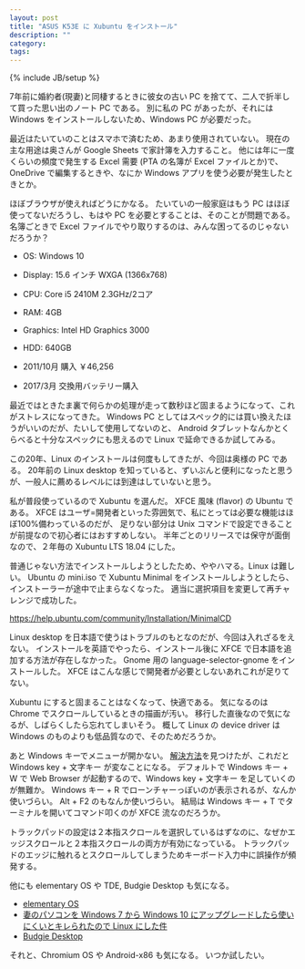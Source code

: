 ```yaml
---
layout: post
title: "ASUS K53E に Xubuntu をインストール"
description: ""
category: 
tags: 
---
```

{% include JB/setup %}

7年前に婚約者(現妻)と同棲するときに彼女の古い PC を捨てて、二人で折半して買った思い出のノート PC である。
別に私の PC があったが、それには Windows をインストールしないため、Windows PC が必要だった。

最近はたいていのことはスマホで済むため、あまり使用されていない。
現在の主な用途は奥さんが Google Sheets で家計簿を入力すること。
他には年に一度くらいの頻度で発生する Excel 需要 (PTA の名簿が Excel ファイルとか)で、OneDrive で編集するときや、なにか Windows アプリを使う必要が発生したときとか。

ほぼブラウザが使えればどうにかなる。
たいていの一般家庭はもう PC はほぼ使ってないだろうし、もはや PC を必要とすることは、そのことが問題である。
名簿ごときで Excel ファイルでやり取りするのは、みんな困ってるのじゃないだろうか？

* OS: Windows 10
* Display: 15.6 インチ WXGA (1366x768)
* CPU: Core i5 2410M 2.3GHz/2コア
* RAM: 4GB
* Graphics: Intel HD Graphics 3000
* HDD: 640GB 

* 2011/10月 購入 ￥46,256
* 2017/3月 交換用バッテリー購入

最近ではときたま裏で何らかの処理が走って数秒ほど固まるようになって、これがストレスになってきた。
Windows PC としてはスペック的には買い換えたほうがいいのだが、たいして使用してないのと、
Android タブレットなんかとくらべると十分なスペックにも思えるので Linux で延命できるか試してみる。

この20年、Linux のインストールは何度もしてきたが、今回は奥様の PC である。
20年前の Linux desktop を知っていると、ずいぶんと便利になったと思うが、一般人に薦めるレベルには到達はしていないと思う。

私が普段使っているので Xubuntu を選んだ。
XFCE 風味 (flavor) の Ubuntu である。
XFCE はユーザ=開発者といった雰囲気で、私にとっては必要な機能はほぼ100%備わっているのだが、
足りない部分は Unix コマンドで設定できることが前提なので初心者にはおすすめしない。
半年ごとのリリースでは保守が面倒なので、２年毎の Xubuntu LTS 18.04 にした。

普通じゃない方法でインストールしようとしたため、ややハマる。Linux は難しい。
Ubuntu の mini.iso で Xubuntu Minimal をインストールしようとしたら、インストーラーが途中で止まらなくなった。
適当に選択項目を変更して再チャレンジで成功した。

https://help.ubuntu.com/community/Installation/MinimalCD

Linux desktop を日本語で使うはトラブルのもとなのだが、今回は入れざるをえない。
インストールを英語でやったら、インストール後に XFCE で日本語を追加する方法が存在しなかった。
Gnome 用の language-selector-gnome をインストールした。
XFCE はこんな感じで開発者が必要としないあれこれが足りてない。

Xubuntu にすると固まることはなくなって、快適である。
気になるのは Chrome でスクロールしているときの描画が汚い。
移行した直後なので気になるが、しばらくしたら忘れてしまいそう。
概して Linux の device driver は Windows のものよりも低品質なので、そのためだろうか。

あと Windows キーでメニューが開かない。
[解決方法](https://qiita.com/kazoo04/items/6fb6eeb16e1213c1c15b)を見つけたが、これだと Windows key + 文字キー が変なことになる。
デフォルトで Windows キー + W で Web Browser が起動するので、Windows key + 文字キー を足していくのが無難か。
Windows キー + R でローンチャーっぽいのが表示されるが、なんか使いづらい。
Alt + F2 のもなんか使いづらい。
結局は Windows キー + T でターミナルを開いてコマンド叩くのが XFCE 流なのだろうか。

トラックパッドの設定は２本指スクロールを選択しているはずなのに、なぜかエッジスクロールと２本指スクロールの両方が有効になっている。
トラックパッドのエッジに触れるとスクロールしてしまうためキーボード入力中に誤操作が頻発する。

他にも elementary OS や TDE, Budgie Desktop も気になる。
* [elementary OS](https://elementary.io/)
* [妻のパソコンを Windows 7 から Windows 10 にアップグレードしたら使いにくいとキレられたので Linux にした件](https://eng-blog.iij.ad.jp/archives/2430)
* [Budgie Desktop](https://github.com/solus-project/budgie-desktop)

それと、Chromium OS や Android-x86 も気になる。
いつか試したい。
